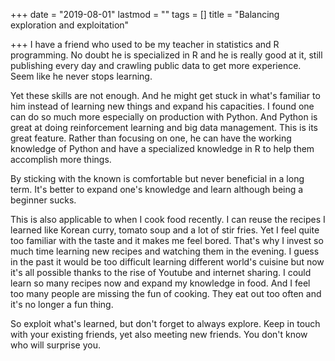 +++
date = "2019-08-01"
lastmod = ""
tags = []
title = "Balancing exploration and exploitation"

+++
I have a friend who used to be my teacher in statistics and R programming. No doubt he is specialized in R and he is really good at it, still publishing every day and crawling public data to get more experience. Seem like he never stops learning.

Yet these skills are not enough. And he might get stuck in what's familiar to him instead of learning new things and expand his capacities. I found one can do so much more especially on production with Python. And Python is great at doing reinforcement learning and big data management. This is its great feature. Rather than focusing on one, he can have the working knowledge of Python and have a specialized knowledge in R to help them accomplish more things.

By sticking with the known is comfortable but never beneficial in a long term. It's better to expand one's knowledge and learn although being a beginner sucks.

This is also applicable to when I cook food recently. I can reuse the recipes I learned like Korean curry, tomato soup and a lot of stir fries. Yet I feel quite too familiar with the taste and it makes me feel bored. That's why I invest so much time learning new recipes and watching them in the evening. I guess in the past it would be too difficult learning different world's cuisine but now it's all possible thanks to the rise of Youtube and internet sharing. I could learn so many recipes now and expand my knowledge in food. And I feel too many people are missing the fun of cooking. They eat out too often and it's no longer a fun thing.

So exploit what's learned, but don't forget to always explore. Keep in touch with your existing friends, yet also meeting new friends. You don't know who will surprise you. 
